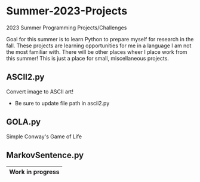 # Summer-2023-Projects
2023 Summer Programming Projects/Challenges

Goal for this summer is to learn Python to prepare myself for research in the fall.
These projects are learning opportunities for me in a language I am not the most familiar with.
There will be other places wheer I place work from this summer! This is just a place for small, miscellaneous projects.

## ASCII2.py

Convert image to ASCII art!
- Be sure to update file path in ascii2.py

## GOLA.py

Simple Conway's Game of Life

## MarkovSentence.py

|Work in progress|
|----------------|
